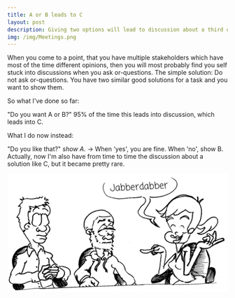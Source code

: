 ```yaml
---
title: A or B leads to C
layout: post
description: Giving two options will lead to discussion about a third option.
img: /img/Meetings.png
---
```


When you come to a point, that you have multiple stakeholders which have most of the time different opinions, then you will most probably find you self stuck into discussions when you ask or-questions. The simple solution: Do not ask or-questions. You have two similar good solutions for a task and you want to show them.

So what I've done so far:

"Do you want A or B?"
95% of the time this leads into discussion, which leads into C.

What I do now instead:

"Do you like that?" _show A._ -&gt; When 'yes', you are fine. When 'no', show B.
Actually, now I'm also have from time to time the discussion about a solution like C, but it became pretty rare.

![](/img/Meetings.png)